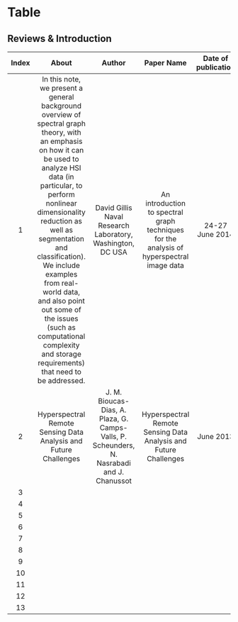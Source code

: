 # Table
## Reviews & Introduction

|Index|About|Author|Paper Name| Date of publication| Publication|Update time|Link|
|:---:|:----:|:----:|:---:|:--:|:--:|:---:|:--:|
|  1   | In this note, we present a general background overview of spectral graph theory, with an emphasis on how it can be used to analyze HSI data (in particular, to perform nonlinear dimensionality reduction as well as segmentation and classification). We include examples from real-world data, and also point out some of the issues (such as computational complexity and storage requirements) that need to be addressed.     |  David Gillis Naval Research Laboratory, Washington, DC USA    | An introduction to spectral graph techniques for the analysis of hyperspectral image data    | 24-27 June 2014   |Hyperspectral Image and Signal Processing: Evolution in Remote Sensing (WHISPERS) | 0912 14:07  |[Link](https://ieeexplore.ieee.org/document/8077523/)|
|  2   | Hyperspectral Remote Sensing Data Analysis and Future Challenges |   J. M. Bioucas-Dias, A. Plaza, G. Camps-Valls, P. Scheunders, N. Nasrabadi and J. Chanussot   |  Hyperspectral Remote Sensing Data Analysis and Future Challenges   |  June 2013  |  IEEE Geoscience and Remote Sensing Magazine  |0924 17:10|[Link](http://ieeexplore.ieee.org/stamp/stamp.jsp?tp=&arnumber=6555921&isnumber=6555836)|
|  3   |      |      |     |    |    |||
|  4   |      |      |     |    |    |||
|  5   |      |      |     |    |    |||
|  6   |      |      |     |    |    |||
|  7   |      |      |     |    |    |||
|  8   |      |      |     |    |    |||
|  9   |      |      |     |    |    |||
|  10  |      |      |     |    |    |||
|  11  |      |      |     |    |    |||
|  12  |      |      |     |    |    |||
|  13  |      |      |     |    |    ||||
